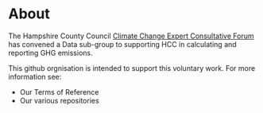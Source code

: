 # About
The Hampshire County Council [Climate Change Expert Consultative Forum](https://www.hants.gov.uk/landplanningandenvironment/environment/climatechange/whoweworkwith/climatechangeforumevent) has convened a Data sub-group to supporting HCC in calculating and reporting GHG emissions.

This github orgnisation is intended to support this voluntary work. For more information see:

 * Our Terms of Reference
 * Our various repositories
